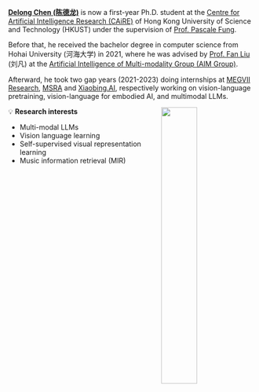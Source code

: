 

[**Delong Chen (陈德龙)**](https://chendelong.world/) is now a first-year Ph.D. student at the [Centre for Artificial Intelligence Research (CAiRE)](https://caire.hkust.edu.hk/) of Hong Kong University of Science and Technology (HKUST) under the supervision of [Prof. Pascale Fung](https://pascale.home.ece.ust.hk/about.html). 

Before that, he received the bachelor degree in computer science from Hohai University (河海大学) in 2021, where he was advised by [Prof. Fan Liu](https://cies.hhu.edu.cn/2013/0508/c4122a54931/page.htm) (刘凡) at the [Artificial Intelligence of Multi-modality Group (AIM Group)](https://multimodality.group/). 

Afterward, he took two gap years (2021-2023) doing internships at [MEGVII Research](https://en.megvii.com), [MSRA](https://www.microsoft.com/en-us/research/lab/microsoft-research-asia/) and [Xiaobing.AI](https://www.xiaoice.com/), respectively working on vision-language pretraining, vision-language for embodied AI, and multimodal LLMs. 

<img align="right" width="38%" src="https://github-readme-stats.vercel.app/api?username=ChenDelong1999" />

💡 **Research interests**
  - Multi-modal LLMs
  - Vision language learning
  - Self-supervised visual representation learning
  - Music information retrieval (MIR)
